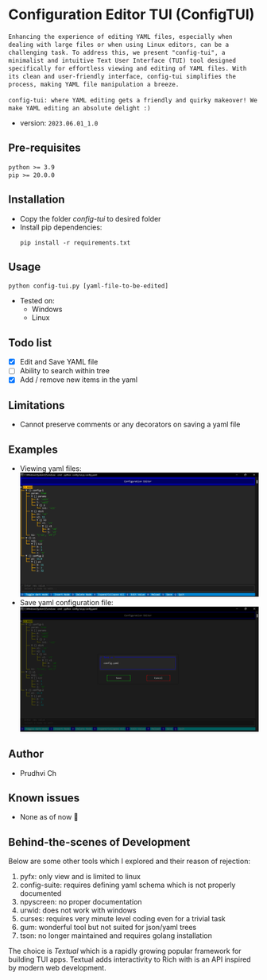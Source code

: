# Configuration Editor TUI (__ConfigTUI__)
```
Enhancing the experience of editing YAML files, especially when dealing with large files or when using Linux editors, can be a challenging task. To address this, we present "config-tui", a minimalist and intuitive Text User Interface (TUI) tool designed specifically for effortless viewing and editing of YAML files. With its clean and user-friendly interface, config-tui simplifies the process, making YAML file manipulation a breeze.

config-tui: where YAML editing gets a friendly and quirky makeover! We make YAML editing an absolute delight :)
```
 - version: `2023.06.01_1.0`

## Pre-requisites
```
python >= 3.9
pip >= 20.0.0
```
## Installation
 - Copy the folder _config-tui_ to desired folder
 - Install pip dependencies: 
    ```
    pip install -r requirements.txt
    ```
## Usage
```
python config-tui.py [yaml-file-to-be-edited]
```
 - Tested on:
   - Windows
   - Linux

## Todo list
- [x] Edit and Save YAML file
- [ ] Ability to search within tree
- [x] Add / remove new items in the yaml

## Limitations
 - Cannot preserve comments or any decorators on saving a yaml file

## Examples
 - Viewing yaml files: ![view yaml tree](./images/tree-tui.png)
 - Save yaml configuration file: ![save yaml](./images/save-config.png)

## Author
 - Prudhvi Ch

## Known issues
 - None as of now 🙂

## Behind-the-scenes of Development
Below are some other tools which I explored and their reason of rejection:
1.	pyfx: only view and is limited to linux
2.	config-suite: requires defining yaml schema which is not properly documented
3.	npyscreen: no proper documentation
4.	urwid: does not work with windows
5.	curses: requires very minute level coding even for a trivial task
6.	gum: wonderful tool but not suited for json/yaml trees
7.	tson: no longer maintained and requires golang installation

The choice is _Textual_ which is a rapidly growing popular framework for building TUI apps. Textual adds interactivity to Rich with is an API inspired by modern web development.
